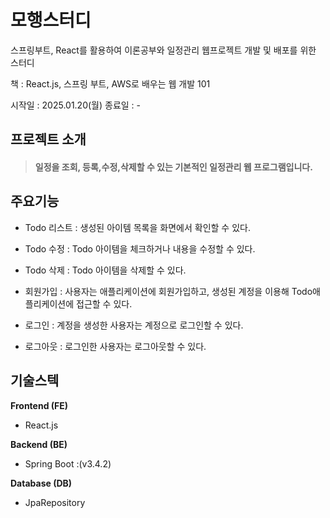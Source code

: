 
# **모행스터디** 

스프링부트, React를 활용하여 이론공부와 일정관리 웹프로젝트 개발 및 배포를 위한 스터디

책 : React.js, 스프링 부트, AWS로 배우는 웹 개발 101

시작일 : 2025.01.20(월)
종료일 : - 

## **프로젝트 소개**

> #### 일정을 조회, 등록,수정,삭제할 수 있는 기본적인 일정관리 웹 프로그램입니다. 

## **주요기능** 

- Todo 리스트 : 생성된 아이템 목록을 화면에서 확인할 수 있다.

- Todo 수정 : Todo 아이템을 체크하거나 내용을 수정할 수 있다.

- Todo 삭제 : Todo 아이템을 삭제할 수 있다.

- 회원가입 : 사용자는 애플리케이션에 회원가입하고, 생성된 계정을 이용해 Todo애플리케이션에 접근할 수 있다.

- 로그인 : 계정을 생성한 사용자는 계정으로 로그인할 수 있다.

- 로그아웃 : 로그인한 사용자는 로그아웃할 수 있다.

## **기술스텍** 


**Frontend (FE)**

- React.js

**Backend (BE)**

- Spring Boot :(v3.4.2)

**Database (DB)**

- JpaRepository




